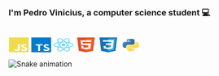 ### I'm Pedro Vinicius, a computer science student 💻
<!-- <div style="display: flex" >
  <img height="200em" src="https://github-readme-stats.vercel.app/api?username=peuvini&count_private=true&show_icons=true&theme=midnight-purple&locale" />
  <img height="200em" src="https://github-readme-stats.vercel.app/api/top-langs/?username=peuvini&theme=midnight-purple&locale" />
</div>
-->
<div style="display: inline_block"><br>
  <img align="center" alt="Pedro-Js" height="30" width="40" src="https://raw.githubusercontent.com/devicons/devicon/master/icons/javascript/javascript-plain.svg">
  <img align="center" alt="Pedro-Ts" height="30" width="40" src="https://raw.githubusercontent.com/devicons/devicon/master/icons/typescript/typescript-plain.svg">
  <img align="center" alt="Pedro-React" height="30" width="40" src="https://raw.githubusercontent.com/devicons/devicon/master/icons/react/react-original.svg">
  <img align="center" alt="Pedro-HTML" height="30" width="40" src="https://raw.githubusercontent.com/devicons/devicon/master/icons/html5/html5-original.svg">
  <img align="center" alt="Pedro-CSS" height="30" width="40" src="https://raw.githubusercontent.com/devicons/devicon/master/icons/css3/css3-original.svg">
  <img align="center" alt="Pedro-Python" height="30" width="40" src="https://raw.githubusercontent.com/devicons/devicon/master/icons/python/python-original.svg">
</div>


![Snake animation](https://github.com/peuvini/peuvini/blob/output/github-contribution-grid-snake.svg)
